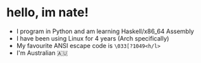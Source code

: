 # hello, im nate!
- I program in Python and am learning Haskell/x86_64 Assembly 
- I have been using Linux for 4 years (Arch specifically)
- My favourite ANSI escape code is `\033[?1049<h/l>`
- I'm Australian 🇦🇺
